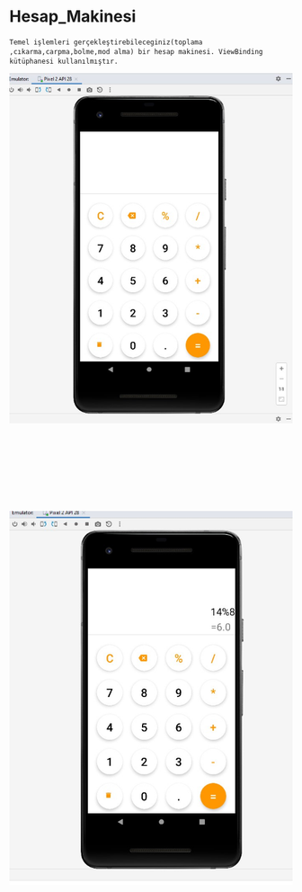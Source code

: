 # Hesap_Makinesi

`Temel işlemleri gerçekleştirebileceginiz(toplama ,cıkarma,carpma,bolme,mod alma) bir hesap makinesi. ViewBinding kütüphanesi kullanılmıştır. `

![hesap mak](1.jpg)
</br></br></br></br></br></br></br></br></br></br>
![hesap mak](2.jpg)
